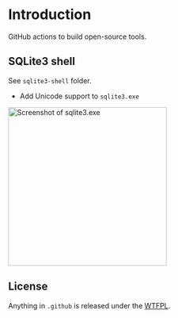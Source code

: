 # Introduction

GitHub actions to build open-source tools.

## SQLite3 shell

See `sqlite3-shell` folder.

* Add Unicode support to `sqlite3.exe`

<img alt="Screenshot of sqlite3.exe" src="../assets/sqlite3-shell-unicode.png?raw=true" width="320">

## License
Anything in `.github` is released under the [WTFPL](http://www.wtfpl.net/about/).
